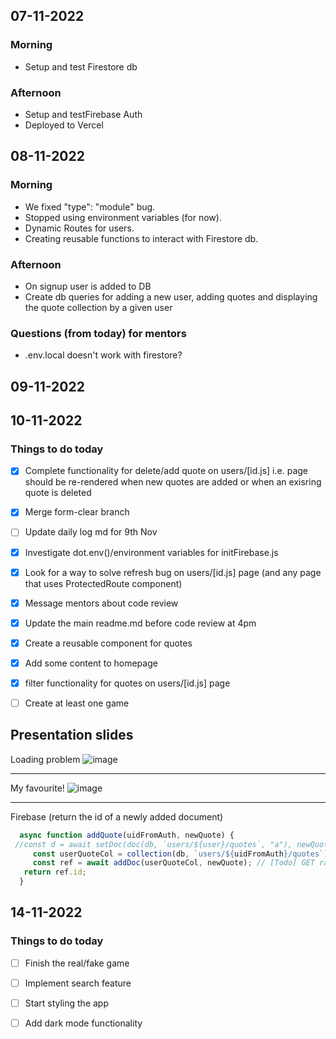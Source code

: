 ## 07-11-2022

### Morning

- Setup and test Firestore db

### Afternoon

- Setup and testFirebase Auth
- Deployed to Vercel

## 08-11-2022

### Morning

- We fixed "type": "module" bug.
- Stopped using environment variables (for now).
- Dynamic Routes for users.
- Creating reusable functions to interact with Firestore db.

### Afternoon

- On signup user is added to DB
- Create db queries for adding a new user, adding quotes and displaying the quote collection by a given user

### Questions (from today) for mentors

- .env.local doesn't work with firestore?

## 09-11-2022

## 10-11-2022

### Things to do today

- [x] Complete functionality for delete/add quote on users/[id.js] i.e. page should be re-rendered when new quotes are added or when an exisring quote is deleted
- [x] Merge form-clear branch
- [ ] Update daily log md for 9th Nov
- [x] Investigate dot.env()/environment variables for initFirebase.js
- [x] Look for a way to solve refresh bug on users/[id.js] page (and any page that uses ProtectedRoute component)
- [x] Message mentors about code review
- [x] Update the main readme.md before code review at 4pm
- [x] Create a reusable component for quotes
- [x] Add some content to homepage
- [x] filter functionality for quotes on users/[id.js] page
- [ ] Create at least one game


## Presentation slides
Loading problem
![image](https://user-images.githubusercontent.com/99407460/201329217-cfc1df40-78be-468a-96a5-e55304724db8.png)

---
My favourite!
![image](https://user-images.githubusercontent.com/99407460/201336886-dd89ecea-8d15-43f5-bf5d-cc00d31c4005.png)


---

Firebase (return the id of a newly added document)

``` javascript
  async function addQuote(uidFromAuth, newQuote) {
 //const d = await setDoc(doc(db, `users/${user}/quotes`, "a"), newQuote); // Adds doc named "a" with given quote
     const userQuoteCol = collection(db, `users/${uidFromAuth}/quotes`);
     const ref = await addDoc(userQuoteCol, newQuote); // [Todo] GET random ID?
   return ref.id;
  }
```





## 14-11-2022

### Things to do today

- [ ] Finish the real/fake game
- [ ] Implement search feature
- [ ] Start styling the app
- [ ] Add dark mode functionality




